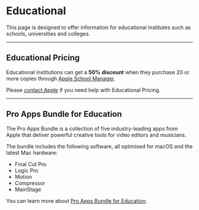 # Educational

This page is designed to offer information for educational institutes such as schools, universities and colleges.

---

## Educational Pricing

Educational institutions can get a **50% discount** when they purchase 20 or more copies through [Apple School Manager](https://support.apple.com/en-au/guide/apple-school-manager/welcome/web).

Please [contact Apple](https://support.apple.com/contact) if you need help with Educational Pricing.

---

## Pro Apps Bundle for Education

The Pro Apps Bundle is a collection of five industry-leading apps from Apple that deliver powerful creative tools for video editors and musicians.

The bundle includes the following software, all optimised for macOS and the latest Mac hardware:

- Final Cut Pro
- Logic Pro
- Motion
- Compressor
- MainStage

You can learn more about [Pro Apps Bundle for Education](https://www.apple.com/au-hed/shop/product/BMGE2Z/A/pro-apps-bundle-for-education).